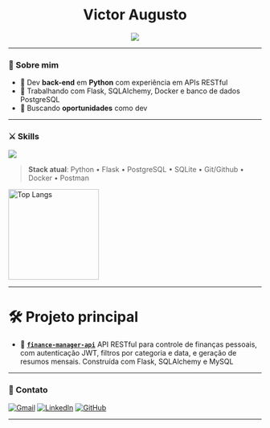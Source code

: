 <h1 align="center">Victor Augusto</h1>

<p align="center">
  <img src="https://readme-typing-svg.herokuapp.com?font=Fira+Code&size=22&duration=3000&pause=500&center=true&vCenter=true&width=435&lines=Back-End+Developer" />
</p>

---

### 🧠 Sobre mim

- 🧪 Dev **back-end** em **Python** com experiência em APIs RESTful 
- 🔐 Trabalhando com Flask, SQLAlchemy, Docker e banco de dados PostgreSQL
- 🎯 Buscando **oportunidades** como dev

---

### ⚔️ Skills

<img src="https://skillicons.dev/icons?i=python,flask,postgresql,sqlite,git,github,docker,postman,SQLAlchemy" />

> **Stack atual**: Python • Flask • PostgreSQL • SQLite • Git/Github • Docker • Postman

 <img 
    src="https://github-readme-stats.vercel.app/api/top-langs/?username=VictorAugustoDella&layout=compact&theme=tokyonight&locale=pt-br" 
    alt="Top Langs"
    height="180"
  />

---

 <h1 >🛠️ Projeto principal </h1> 

- 💸 **[`finance-manager-api`](https://github.com/VictorAugustoDella/finance-manager-api)**
    API RESTful para controle de finanças pessoais, com autenticação JWT, filtros por categoria e data, e geração de resumos mensais. Construída com Flask, SQLAlchemy e MySQL

---

### 💬 Contato

[![Gmail](https://img.shields.io/badge/email-victoraugustordsabia@gmail.com-red?style=for-the-badge&logo=gmail)](mailto:victoraugustordsabia@gmail.com)
[![LinkedIn](https://img.shields.io/badge/LinkedIn-VictorAugustoDella-blue?style=for-the-badge&logo=linkedin&logoColor=white)](https://linkedin.com/in/victor-augusto-della-89509731b)
[![GitHub](https://img.shields.io/badge/GitHub-VictorAugustoDella-181717?style=for-the-badge&logo=github)](https://github.com/VictorAugustoDella)

---
